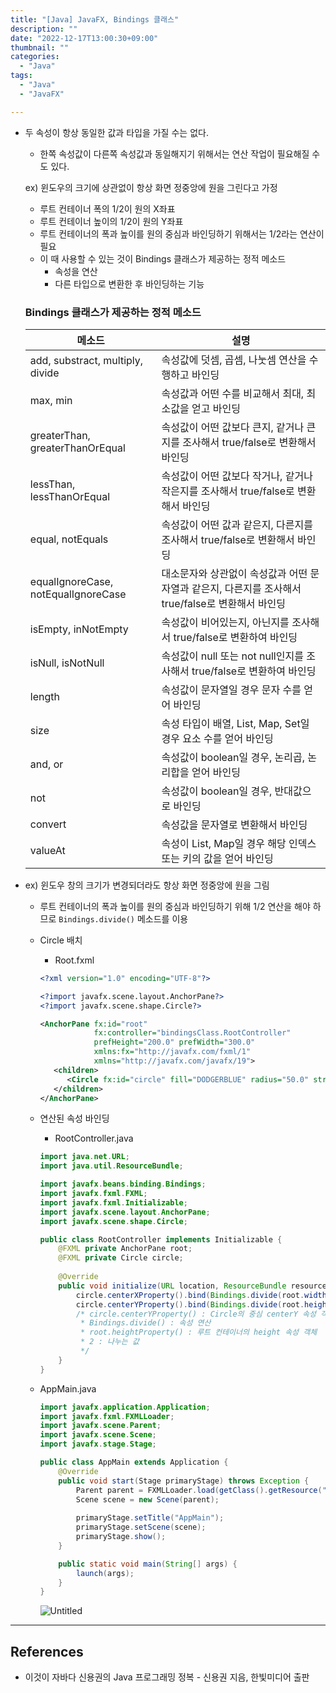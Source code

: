 ```yaml
---
title: "[Java] JavaFX, Bindings 클래스"
description: ""
date: "2022-12-17T13:00:30+09:00"
thumbnail: ""
categories:
  - "Java"
tags:
  - "Java"
  - "JavaFX"

---
```

<!--more-->

- 두 속성이 항상 동일한 값과 타입을 가질 수는 없다.
    - 한쪽 속성값이 다른쪽 속성값과 동일해지기 위해서는 연산 작업이 필요해질 수도 있다.
    
    ex) 윈도우의 크기에 상관없이 항상 화면 정중앙에 원을 그린다고 가정
    
    - 루트 컨테이너 폭의 1/2이 원의 X좌표
    - 루트 컨테이너 높이의 1/2이 원의 Y좌표
    - 루트 컨테이너의 폭과 높이를 원의 중심과 바인딩하기 위해서는 1/2라는 연산이 필요
    - 이 때 사용할 수 있는 것이 Bindings 클래스가 제공하는 정적 메소드
        - 속성을 연산
        - 다른 타입으로 변환한 후 바인딩하는 기능
    
    ### Bindings 클래스가 제공하는 정적 메소드
    
    | 메소드 | 설명 |
    | --- | --- |
    | add, substract, multiply, divide | 속성값에 덧셈, 곱셈, 나눗셈 연산을 수행하고 바인딩 |
    | max, min | 속성값과 어떤 수를 비교해서 최대, 최소값을 얻고 바인딩 |
    | greaterThan, greaterThanOrEqual | 속성값이 어떤 값보다 큰지, 같거나 큰지를 조사해서 true/false로 변환해서 바인딩 |
    | lessThan, lessThanOrEqual | 속성값이 어떤 값보다 작거나, 같거나 작은지를 조사해서 true/false로 변환해서 바인딩 |
    | equal, notEquals | 속성값이 어떤 값과 같은지, 다른지를 조사해서 true/false로 변환해서 바인딩 |
    | equalIgnoreCase, notEqualIgnoreCase | 대소문자와 상관없이 속성값과 어떤 문자열과 같은지, 다른지를 조사해서 true/false로 변환해서 바인딩 |
    | isEmpty, inNotEmpty | 속성값이 비어있는지, 아닌지를 조사해서 true/false로 변환하여 바인딩 |
    | isNull, isNotNull | 속성값이 null 또는 not null인지를 조사해서 true/false로 변환하여 바인딩 |
    | length | 속성값이 문자열일 경우 문자 수를 얻어 바인딩 |
    | size | 속성 타입이 배열, List, Map, Set일 경우 요소 수를 얻어 바인딩 |
    | and, or | 속성값이 boolean일 경우, 논리곱, 논리합을 얻어 바인딩 |
    | not | 속성값이 boolean일 경우, 반대값으로 바인딩 |
    | convert | 속성값을 문자열로 변환해서 바인딩 |
    | valueAt | 속성이 List, Map일 경우 해당 인덱스 또는 키의 값을 얻어 바인딩 |
- ex) 윈도우 창의 크기가 변경되더라도 항상 화면 정중앙에 원을 그림
    - 루트 컨테이너의 폭과 높이를 원의 중심과 바인딩하기 위해 1/2 연산을 해야 하므로 `Bindings.divide()` 메소드를 이용
    - Circle 배치
        - Root.fxml
        
        ```xml
        <?xml version="1.0" encoding="UTF-8"?>
        
        <?import javafx.scene.layout.AnchorPane?>
        <?import javafx.scene.shape.Circle?>
        
        <AnchorPane fx:id="root" 
        			fx:controller="bindingsClass.RootController" 
        			prefHeight="200.0" prefWidth="300.0" 
        			xmlns:fx="http://javafx.com/fxml/1" 
        			xmlns="http://javafx.com/javafx/19">
           <children>
              <Circle fx:id="circle" fill="DODGERBLUE" radius="50.0" stroke="BLACK" />
           </children>
        </AnchorPane>
        ```
        
    - 연산된 속성 바인딩
        - RootController.java
        
        ```java
        import java.net.URL;
        import java.util.ResourceBundle;
        
        import javafx.beans.binding.Bindings;
        import javafx.fxml.FXML;
        import javafx.fxml.Initializable;
        import javafx.scene.layout.AnchorPane;
        import javafx.scene.shape.Circle;
        
        public class RootController implements Initializable {
        	@FXML private AnchorPane root;
        	@FXML private Circle circle;
        	
        	@Override
        	public void initialize(URL location, ResourceBundle resources) {
        		circle.centerXProperty().bind(Bindings.divide(root.widthProperty(), 2));
        		circle.centerYProperty().bind(Bindings.divide(root.heightProperty(), 2));
        		/* circle.centerYProperty() : Circle의 중심 centerY 속성 객체
        		 * Bindings.divide() : 속성 연산
        		 * root.heightProperty() : 루트 컨테이너의 height 속성 객체
        		 * 2 : 나누는 값
        		 */
        	}
        }
        ```
        
    - AppMain.java
        
        ```java
        import javafx.application.Application;
        import javafx.fxml.FXMLLoader;
        import javafx.scene.Parent;
        import javafx.scene.Scene;
        import javafx.stage.Stage;
        
        public class AppMain extends Application {
        	@Override
        	public void start(Stage primaryStage) throws Exception {
        		Parent parent = FXMLLoader.load(getClass().getResource("Root.fxml"));
        		Scene scene = new Scene(parent);
        		
        		primaryStage.setTitle("AppMain");
        		primaryStage.setScene(scene);
        		primaryStage.show();
        	}
        
        	public static void main(String[] args) {
        		launch(args);
        	}
        }
        ```
        
        ![Untitled](/images/lang_java/javaFx/Bindings_클래스/Untitled.png)
        

---

## References

- 이것이 자바다 신용권의 Java 프로그래밍 정복 - 신용권 지음, 한빛미디어 출판